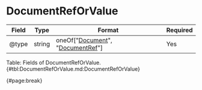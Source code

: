 <!--
    ATTENTION: This file was generated via gradle!
               Do NOT manually edit this file! Any such changes will be overwritten!
-->

# DocumentRefOrValue

| Field | Type | Format | Required |
| ------- | ------- | ------- | --- |
| @type | string | oneOf["[Document](#document)", "[DocumentRef](#documentref)"] | Yes |

Table: Fields of DocumentRefOrValue. {#tbl:DocumentRefOrValue.md:DocumentRefOrValue}

{#page:break}
